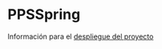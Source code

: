 # PPSSpring
Información para el [despliegue del proyecto](https://github.com/IES-Rafael-Alberti/PPS-docker/blob/main/SpringBoot.md)
